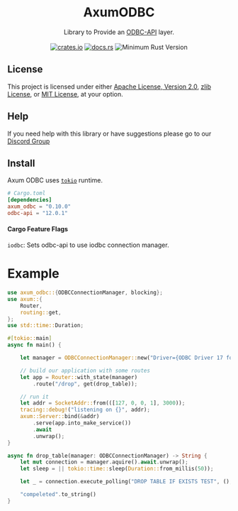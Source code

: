 <h1 align="center">
    AxumODBC
</h1>
<div align="center">
    Library to Provide an <a href="https://github.com/pacman82/odbc-api">ODBC-API</a> layer.
</div>
<br />
<div align="center">
    <a href="https://crates.io/crates/axum_odbc"><img src="https://img.shields.io/crates/v/axum_odbc?style=plastic" alt="crates.io"></a>
    <a href="https://docs.rs/axum_odbc"><img src="https://docs.rs/axum_odbc/badge.svg" alt="docs.rs"></a>
    <img src="https://img.shields.io/badge/min%20rust-1.60-green.svg" alt="Minimum Rust Version">
</div>

## License

This project is licensed under either [Apache License, Version 2.0](LICENSE-APACHE), [zlib License](LICENSE-ZLIB), or [MIT License](LICENSE-MIT), at your option.

## Help

If you need help with this library or have suggestions please go to our [Discord Group](https://discord.gg/gVXNDwpS3Z)

## Install

Axum ODBC uses [`tokio`] runtime.

[`tokio`]: https://github.com/tokio-rs/tokio

```toml
# Cargo.toml
[dependencies]
axum_odbc = "0.10.0"
odbc-api = "12.0.1"
```

#### Cargo Feature Flags
`iodbc`: Sets odbc-api to use iodbc connection manager.

# Example

```rust no_run
use axum_odbc::{ODBCConnectionManager, blocking};
use axum::{
    Router,
    routing::get,
};
use std::time::Duration;

#[tokio::main]
async fn main() {

    let manager = ODBCConnectionManager::new("Driver={ODBC Driver 17 for SQL Server};Server=localhost;UID=SA;PWD=My@Test@Password1;", 5);

    // build our application with some routes
    let app = Router::with_state(manager)
        .route("/drop", get(drop_table));

    // run it
    let addr = SocketAddr::from(([127, 0, 0, 1], 3000));
    tracing::debug!("listening on {}", addr);
    axum::Server::bind(&addr)
        .serve(app.into_make_service())
        .await
        .unwrap();
}

async fn drop_table(manager: ODBCConnectionManager) -> String {
    let mut connection = manager.aquire().await.unwrap();
    let sleep = || tokio::time::sleep(Duration::from_millis(50));

    let _ = connection.execute_polling("DROP TABLE IF EXISTS TEST", (), sleep).await.unwrap();

    "compeleted".to_string()
}
```
